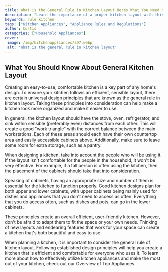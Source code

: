```yaml
---
title: What is the General Rule in Kitchen Layout Heres What You Need to Know
description: "Learn the importance of a proper kitchen layout with this guide Well go over why layout is so important and explain the general rule you need to follow for optimal kitchen functionality"
keywords: rule kitchen
tags: ["Kitchen Appliances", "Appliance Rules and Regulations"]
author: Curtis
categories: ["Household Appliances"]
cover: 
 image: /img/kitchenappliances/397.webp
 alt: 'What is the general rule in kitchen layout'
---
```

## What You Should Know About General Kitchen Layout 

Creating an easy-to-use, comfortable kitchen is a key part of any home's design. To ensure your kitchen follows an efficient, sensible layout, there are certain universal design principles that are known as the general rule in kitchen layout. Taking these principles into consideration can help make a kitchen look more organized and make it easier to use. 

In general, the kitchen layout should have the stove, oven, refrigerator, and sink within sensible (preferably even) distances from each other. This will create a good "work triangle" with the correct balance between the main workstations. Each of these areas should each have their own countertop area and easily accessible cabinets above. Additionally, make sure to leave some room for extra storage, such as a pantry. 

When designing a kitchen, take into account the people who will be using it. If the layout isn't comfortable for the people in the household, it won't be very effective. For example, if a tall person is often using the kitchen, then the placement of the cabinets should take that into consideration. 

Speaking of cabinets, having an appropriate size and number of them is essential for the kitchen to function properly. Good kitchen designs plan for both upper and lower cabinets, with upper cabinets being mainly used for dishes and appliances that you don't need to access as often. Everything that you do access often, such as dishes and pots, can go in the lower cabinets. 

These principles create an overall efficient, user-friendly kitchen. However, don't be afraid to adapt them to fit the space or your own needs. Thinking of new layouts and endearing features that work for your space can create a kitchen that's both beautiful and easy to use. 

When planning a kitchen, it is important to consider the general rule of kitchen layout. Following established design principles will help you create a kitchen that is efficient and comfortable for everyone who uses it. To learn more about how to effectively utilize kitchen appliances and make the most out of your kitchen, check out our Overview of Top Appliances.
